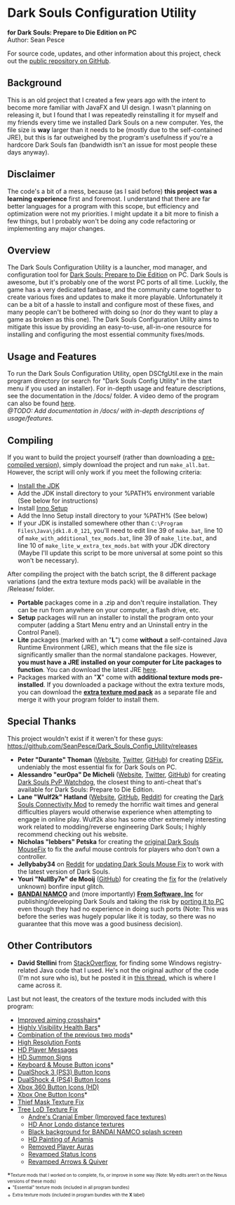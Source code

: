 # Dark Souls Configuration Utility  
**for Dark Souls: Prepare to Die Edition on PC**  
Author: Sean Pesce  
  
For source code, updates, and other information about this project, check out the [public repository on GitHub](https://github.com/SeanPesce/Dark_Souls_Config_Utility).  
  
## Background  
This is an old project that I created a few years ago with the intent to become more familiar with JavaFX and UI design. I wasn't planning on releasing it, but I found that I was repeatedly reinstalling it for myself and my friends every time we installed Dark Souls on a new computer. Yes, the file size is **way** larger than it needs to be (mostly due to the self-contained JRE), but this is far outweighed by the program's usefulness if you're a hardcore Dark Souls fan (bandwidth isn't an issue for most people these days anyway).  
  
## Disclaimer  
The code's a bit of a mess, because (as I said before) **this project was a learning experience** first and foremost. I understand that there are far better languages for a program with this scope, but efficiency and optimization were not my priorities. I might update it a bit more to finish a few things, but I probably won't be doing any code refactoring or implementing any major changes.
  
## Overview  
The Dark Souls Configuration Utility is a launcher, mod manager, and configuration tool for [Dark Souls: Prepare to Die Edition](http://store.steampowered.com/app/211420/) on PC. Dark Souls is awesome, but it's probably one of the worst PC ports of all time. Luckily, the game has a very dedicated fanbase, and the community came together to create various fixes and updates to make it more playable. Unfortunately it can be a bit of a hassle to install and configure most of these fixes, and many people can't be bothered with doing so (nor do they want to play a game as broken as this one). The Dark Souls Configuration Utility aims to mitigate this issue by providing an easy-to-use, all-in-one resource for installing and configuring the most essential community fixes/mods.  
  
## Usage and Features  
To run the Dark Souls Configuration Utility, open DSCfgUtil.exe in the main program directory (or search for "Dark Souls Config Utility" in the start menu if you used an installer). For in-depth usage and feature descriptions, see the documentation in the /docs/ folder. A video demo of the program can also be found [here](https://www.youtube.com/watch?v=OiVRokZtZAo).  
*@TODO: Add documentation in /docs/ with in-depth descriptions of usage/features.*  
  
## Compiling  
If you want to build the project yourself (rather than downloading a [pre-compiled version](https://github.com/SeanPesce/Dark_Souls_Config_Utility/releases)), simply download the project and run `make_all.bat`. However, the script will only work if you meet the following criteria:  

* [Install the JDK](http://www.oracle.com/technetwork/java/javase/downloads/jdk8-downloads-2133151.html)  
* Add the JDK install directory to your %PATH% environment variable (See below for instructions)  
* Install [Inno Setup](http://www.jrsoftware.org/isdl.php)   
* Add the Inno Setup install directory to your %PATH% (See below)  
* If your JDK is installed somewhere other than `C:\Program Files\Java\jdk1.8.0_121`, you'll need to edit line 39 of `make.bat`, line 10 of `make_with_additional_tex_mods.bat`, line 39 of `make_lite.bat`, and line 10 of `make_lite_w_extra_tex_mods.bat` with your JDK directory (Maybe I'll update this script to be more universal at some point so this won't be necessary).  

After compiling the project with the batch script, the 8 different package variations (and the extra texture mods pack) will be available in the /Release/ folder.  
* **Portable** packages come in a .zip and don't require installation. They can be run from anywhere on your computer, a flash drive, etc.  
* **Setup** packages will run an installer to install the program onto your computer (adding a Start Menu entry and an Uninstall entry in the Control Panel).  
* **Lite** packages (marked with an "**L**") come **without** a self-contained Java Runtime Environment (JRE), which means that the file size is significantly smaller than the normal standalone packages. However, **you must have a JRE installed on your computer for Lite packages to function**. You can download the latest JRE [here](https://java.com/en/download/).  
* Packages marked with an "**X**" come with **additional texture mods pre-installed**. If you downloaded a package without the extra texture mods, you can download the **[extra texture mod pack](https://github.com/SeanPesce/Dark_Souls_Config_Utility/releases/download/0.94/Extra_TexMod_Pack.zip)** as a separate file and merge it with your program folder to install them.  
  
## Special Thanks  
This project wouldn't exist if it weren't for these guys:  
https://github.com/SeanPesce/Dark_Souls_Config_Utility/releases
* **Peter "Durante" Thoman** ([Website](http://blog.metaclassofnil.com/), [Twitter](https://twitter.com/Durante_PT), [GitHub](https://github.com/PeterTh)) for creating [DSFix](http://www.nexusmods.com/darksouls/mods/19/), undeniably the most essential fix for Dark Souls on PC.  
* **Alessandro "eur0pa" De Micheli** ([Website](https://alessandro.pw/), [Twitter](https://twitter.com/eur0pa_), [GitHub](https://github.com/eur0pa)) for creating [Dark Souls PvP Watchdog](http://www.nexusmods.com/darksouls/mods/849/), the closest thing to anti-cheat that's available for Dark Souls: Prepare to Die Edition.  
* **Lane "Wulf2k" Hatland** ([Website](http://wulf2k.ca/), [GitHub](https://github.com/Wulf2k), [Reddit](https://www.reddit.com/user/Wulf2k/)) for creating the [Dark Souls Connectivity Mod](http://wulf2k.ca/PC/DaS/DSCM.html) to remedy the horrific wait times and general difficulties players would otherwise experience when attempting to engage in online play. Wulf2k also has some other extremely interesting work related to modding/reverse engineering Dark Souls; I highly recommend checking out his website.  
* **Nicholas "lebbers" Petska** for creating the [original Dark Souls MouseFix](http://pages.cs.wisc.edu/~petska/) to fix the awful mouse controls for players who don't own a controller.  
* **Jellybaby34** on [Reddit](https://www.reddit.com/user/Jellybaby34) for [updating Dark Souls Mouse Fix](https://www.reddit.com/r/darksouls/comments/3ay9aj/dsmfix_update_for_new_steamworks_patch/) to work with the latest version of Dark Souls.
* **Youri "NullBy7e" de Mooij** ([GitHub](https://github.com/NullBy7e)) for creating the [fix](http://www.nexusmods.com/darksouls/mods/862/) for the (relatively unknown) bonfire input glitch.
* **[BANDAI NAMCO](https://www.bandainamcoent.com/)** and (more importantly) **[From Software, Inc](http://www.fromsoftware.jp/pc_en/)** for publishing/developing Dark Souls and taking the risk by [porting it to PC](http://www.pcgamer.com/dark-souls-pc-petition-at-nearly-70000-signatures-namco-listening/) even though they had no experience in doing such ports (Note: This was before the series was hugely popular like it is today, so there was no guarantee that this move was a good business decision).  
  
  
## Other Contributors  

* **David Stellini** from [StackOverflow](http://stackoverflow.com/users/656963/david), for finding some Windows registry-related Java code that I used. He's not the original author of the code (I'm not sure who is), but he posted it in [this thread](http://stackoverflow.com/questions/62289/read-write-to-windows-registry-using-java), which is where I came across it.  

Last but not least, the creators of the texture mods included with this program:  

* [Improved aiming crosshairs](http://www.nexusmods.com/darksouls/mods/643/)*  
* [Highly Visibility Health Bars](http://www.nexusmods.com/darksouls/mods/40/)*  
* [Combination of the previous two mods](http://www.nexusmods.com/darksouls/mods/892/)*  
* [High Resolution Fonts](http://www.nexusmods.com/darksouls/mods/22)  
* [HD Player Messages](http://www.nexusmods.com/darksouls/mods/389/)  
* [HD Summon Signs](http://www.nexusmods.com/darksouls/mods/394/)  
* [Keyboard & Mouse Button icons](http://www.nexusmods.com/darksouls/mods/840/)*  
* [DualShock 3 (PS3) Button Icons](http://www.nexusmods.com/darksouls/mods/135/)  
* [DualShock 4 (PS4) Button Icons](http://www.nexusmods.com/darksouls/mods/690/)  
* [Xbox 360 Button Icons (HD)](http://www.nexusmods.com/darksouls/mods/171/)  
* [Xbox One Button Icons](http://www.nexusmods.com/darksouls/mods/1061/)*  
* [Thief Mask Texture Fix](http://www.nexusmods.com/darksouls/mods/355/)  
* [Tree LoD Texture Fix](http://www.nexusmods.com/darksouls/mods/67/)  
  * [Andre's Cranial Ember (Improved face textures)](http://www.nexusmods.com/darksouls/mods/23/)  
  * [HD Anor Londo distance textures](http://www.nexusmods.com/darksouls/mods/132/)  
  * [Black background for BANDAI NAMCO splash screen](http://www.nexusmods.com/darksouls/mods/175/)  
  * [HD Painting of Ariamis](http://www.nexusmods.com/darksouls/mods/148/)  
  * [Removed Player Auras](http://www.nexusmods.com/darksouls/mods/62/)  
  * [Revamped Status Icons](http://www.nexusmods.com/darksouls/mods/8/)  
  * [Revamped Arrows & Quiver](http://www.nexusmods.com/darksouls/mods/197/)  
  
*<sub><sup>Texture mods that I worked on to complete, fix, or improve in some way (Note: My edits aren't on the Nexus versions of these mods)</sup></sub>  
• <sub><sup>"Essential" texture mods (included in all program bundles)</sup></sub>  
◦ <sub><sup>Extra texture mods (included in program bundles with the **X** label)</sup></sub>  


  
